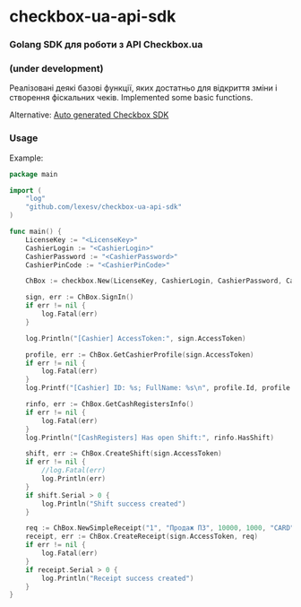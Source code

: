 # checkbox-ua-api-sdk

### Golang SDK для роботи з API Checkbox.ua

### (under development)

Реалізовані деякі базові функції, яких достатньо для відкриття зміни і створення фіскальних чеків.
Implemented some basic functions.

Alternative: [Auto generated Checkbox SDK](https://github.com/lexesv/checkbox-ua-api-sdk-autogen)

### Usage

Example:

```go
package main

import (
	"log"
	"github.com/lexesv/checkbox-ua-api-sdk"
)

func main() {
	LicenseKey := "<LicenseKey>"
	CashierLogin := "<CashierLogin>"
	CashierPassword := "<CashierPassword>"
	CashierPinCode := "<CashierPinCode>"

	ChBox := checkbox.New(LicenseKey, CashierLogin, CashierPassword, CashierPinCode)

	sign, err := ChBox.SignIn()
	if err != nil {
		log.Fatal(err)
	}

	log.Println("[Cashier] AccessToken:", sign.AccessToken)

	profile, err := ChBox.GetCashierProfile(sign.AccessToken)
	if err != nil {
		log.Fatal(err)
	}
	log.Printf("[Cashier] ID: %s; FullName: %s\n", profile.Id, profile.FullName)

	rinfo, err := ChBox.GetCashRegistersInfo()
	if err != nil {
		log.Fatal(err)
	}
	log.Println("[CashRegisters] Has open Shift:", rinfo.HasShift)

	shift, err := ChBox.CreateShift(sign.AccessToken)
	if err != nil {
		//log.Fatal(err)
		log.Println(err)
	}
	if shift.Serial > 0 {
		log.Println("Shift success created")
	}

	req := ChBox.NewSimpleReceipt("1", "Продаж ПЗ", 10000, 1000, "CARD", 10000)
	receipt, err := ChBox.CreateReceipt(sign.AccessToken, req)
	if err != nil {
		log.Fatal(err)
	}
	if receipt.Serial > 0 {
		log.Println("Receipt success created")
	}
}

```
